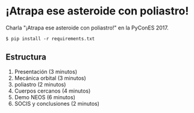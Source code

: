 # ¡Atrapa ese asteroide con poliastro!

Charla "¡Atrapa ese asteroide con poliastro!" en la PyConES 2017.

```
$ pip install -r requirements.txt
```

## Estructura

1. Presentación (3 minutos)
2. Mecánica orbital (3 minutos)
3. poliastro (2 minutos)
4. Cuerpos cercanos (4 minutos)
5. Demo NEOS (6 minutos)
6. SOCIS y conclusiones (2 minutos)

